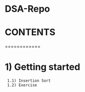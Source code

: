 # DSA-Repo


# CONTENTS
============
# 1) Getting started
     1.1) Insertion Sort
     1.2) Exercise
